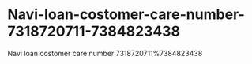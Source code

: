 # Navi-loan-costomer-care-number-7318720711-7384823438
Navi loan costomer care number 7318720711%7384823438
